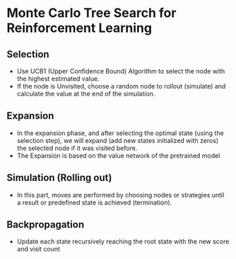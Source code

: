 # Monte Carlo Tree Search for Reinforcement Learning
## Selection
* Use UCB1 (Upper Confidence Bound) Algorithm to select the node with the highest estimated value.
* If the node is Unvisited, choose a random node to rollout (simulate) and calculate the value at the end of the simulation.
## Expansion
* In the expansion phase, and after selecting the optimal state (using the selection step), we will expand (add new states initialized with zeros) the selected node if it was visited before.
* The Expansion is based on the value network of the pretrained model
## Simulation (Rolling out)
* In this part, moves are performed by choosing nodes or strategies until a result or predefined state is achieved (termination).
## Backpropagation
* Update each state recursively reaching the root state with the new score and visit count